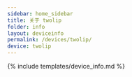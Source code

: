 ```yaml
---
sidebar: home_sidebar
title: 关于 twolip
folder: info
layout: deviceinfo
permalink: /devices/twolip/
device: twolip
---
```

{% include templates/device_info.md %}
